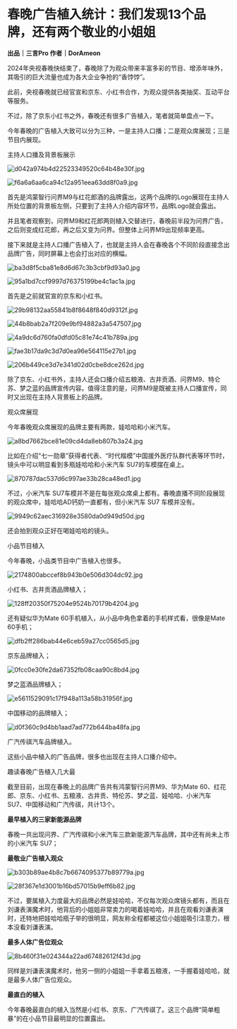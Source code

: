 # 春晚广告植入统计：我们发现13个品牌，还有两个敬业的小姐姐

**出品｜三言Pro 作者｜DorAmeon**

2024年央视春晚快结束了，春晚除了为观众带来丰富多彩的节目、增添年味外，其吸引的巨大流量也成为各大企业争抢的“香饽饽”。‍‍‍‍‍‍‍‍‍‍‍‍‍‍‍‍‍‍‍‍‍‍‍‍‍‍‍‍‍‍‍‍‍‍‍‍‍‍‍‍‍‍‍‍‍‍‍‍‍‍‍‍‍‍‍‍‍‍‍‍

此前，央视春晚就已经官宣和京东、小红书合作，为观众提供各类抽奖、互动平台等服务。‍‍‍‍‍‍‍‍‍‍‍‍

不过，除了京东小红书之外，春晚还有很多广告植入，笔者就简单盘点一下。‍‍‍‍‍‍‍‍‍‍‍

今年春晚的广告植入大致可以分为三种，一是主持人口播；二是观众席展现；三是节目内展现。

主持人口播‍‍‍及背景板展示

![d042a974b4d22523349520c64b48e30f.jpg](https://raw.githubusercontent.com/qqhsx/qqnews_image/main/2024/02/10/春晚广告植入统计：我们发现13个品牌，还有两个敬业的小姐姐/d042a974b4d22523349520c64b48e30f.jpg)

![f6a6a6aa6ca94c12a951eea63dd8f0a9.jpg](https://raw.githubusercontent.com/qqhsx/qqnews_image/main/2024/02/10/春晚广告植入统计：我们发现13个品牌，还有两个敬业的小姐姐/f6a6a6aa6ca94c12a951eea63dd8f0a9.jpg)

首先是鸿蒙智行问界M9与红花郎酒的品牌露出，这两个品牌的Logo展现在主持人所处位置的背景板左侧，只要到了主持人介绍内容环节，品牌Logo就会露出。‍‍‍‍‍‍‍‍‍‍‍‍‍‍‍‍‍‍‍‍‍‍‍‍‍‍‍‍‍

并且笔者观察到，问界M9和红花郎两则植入交替进行，春晚前半段为问界广告，之后则变成红花郎，再之后又变为问界。但整体上问界M9出现频率更高。‍‍‍‍‍‍‍‍

接下来就是主持人口播广告植入了，也就是主持人会在春晚各个不同阶段直接念出品牌广告，同时屏幕上也会打出对应的横幅。‍‍‍‍‍‍

![ba3d8f5cba81e8d6d67c3b3cbf9d93a0.jpg](https://raw.githubusercontent.com/qqhsx/qqnews_image/main/2024/02/10/春晚广告植入统计：我们发现13个品牌，还有两个敬业的小姐姐/ba3d8f5cba81e8d6d67c3b3cbf9d93a0.jpg)

![95a1bd7ccf9997d76375199be4c1ac1a.jpg](https://raw.githubusercontent.com/qqhsx/qqnews_image/main/2024/02/10/春晚广告植入统计：我们发现13个品牌，还有两个敬业的小姐姐/95a1bd7ccf9997d76375199be4c1ac1a.jpg)

首先是之前就官宣的京东和小红书。‍‍‍‍‍‍‍‍‍‍‍‍‍‍‍‍‍‍‍

![29b98132aa55841b8f8648f840d9312f.jpg](https://raw.githubusercontent.com/qqhsx/qqnews_image/main/2024/02/10/春晚广告植入统计：我们发现13个品牌，还有两个敬业的小姐姐/29b98132aa55841b8f8648f840d9312f.jpg)

![44b8bab2a7f209e9bf94882a3a547507.jpg](https://raw.githubusercontent.com/qqhsx/qqnews_image/main/2024/02/10/春晚广告植入统计：我们发现13个品牌，还有两个敬业的小姐姐/44b8bab2a7f209e9bf94882a3a547507.jpg)

![4a9dc6d760fa0dfd05c81e74c41b789a.jpg](https://raw.githubusercontent.com/qqhsx/qqnews_image/main/2024/02/10/春晚广告植入统计：我们发现13个品牌，还有两个敬业的小姐姐/4a9dc6d760fa0dfd05c81e74c41b789a.jpg)

![fae3b17da9c3d7d0ea96e564115e27b1.jpg](https://raw.githubusercontent.com/qqhsx/qqnews_image/main/2024/02/10/春晚广告植入统计：我们发现13个品牌，还有两个敬业的小姐姐/fae3b17da9c3d7d0ea96e564115e27b1.jpg)

![206b449ce3d7e341d02d0cbe8dce262d.jpg](https://raw.githubusercontent.com/qqhsx/qqnews_image/main/2024/02/10/春晚广告植入统计：我们发现13个品牌，还有两个敬业的小姐姐/206b449ce3d7e341d02d0cbe8dce262d.jpg)

除了京东、小红书外，主持人还会口播介绍五粮液、古井贡酒、问界M9、特仑苏、梦之蓝的品牌宣传内容。值得注意的是，问界M9是既被主持人口播宣传，同时又出现在主持人背景板上的品牌。‍‍‍‍‍‍‍‍‍‍‍

观众席展现‍

今年春晚观众席展现的品牌主要有两款，娃哈哈和小米汽车。‍‍‍‍‍

![a8bd7662bce81e09cd4da8eb807b3a24.jpg](https://raw.githubusercontent.com/qqhsx/qqnews_image/main/2024/02/10/春晚广告植入统计：我们发现13个品牌，还有两个敬业的小姐姐/a8bd7662bce81e09cd4da8eb807b3a24.jpg)

比如在介绍“七一勋章”获得者代表、“时代楷模”中国援外医疗队群代表等环节时，镜头中可以明显看到多瓶娃哈哈和小米汽车 SU7的车模摆在桌上。

![870787dac537d6c997ae33b28ca48ed1.jpg](https://raw.githubusercontent.com/qqhsx/qqnews_image/main/2024/02/10/春晚广告植入统计：我们发现13个品牌，还有两个敬业的小姐姐/870787dac537d6c997ae33b28ca48ed1.jpg)

不过，小米汽车 SU7车模并不是在每张观众席桌上都有。春晚直播不同阶段展现的观众席中，娃哈哈AD钙奶一直都有，但小米汽车 SU7 车模并没有。

![9949c62aec316928e3580da0d949d50d.jpg](https://raw.githubusercontent.com/qqhsx/qqnews_image/main/2024/02/10/春晚广告植入统计：我们发现13个品牌，还有两个敬业的小姐姐/9949c62aec316928e3580da0d949d50d.jpg)

还会拍到观众正好在喝娃哈哈的镜头。

小品节目植入

今年春晚，小品类节目中广告植入也很多。

![2174800abccef8b943b0e506d304dc92.jpg](https://raw.githubusercontent.com/qqhsx/qqnews_image/main/2024/02/10/春晚广告植入统计：我们发现13个品牌，还有两个敬业的小姐姐/2174800abccef8b943b0e506d304dc92.jpg)

小红书、古井贡酒品牌植入；

![128ff20350f75204e9524b70179b4204.jpg](https://raw.githubusercontent.com/qqhsx/qqnews_image/main/2024/02/10/春晚广告植入统计：我们发现13个品牌，还有两个敬业的小姐姐/128ff20350f75204e9524b70179b4204.jpg)

还有疑似华为Mate 60手机植入，从小品中角色拿着的手机样式看，很像是Mate 60手机；

![dfb2ff286bab44e6ceb59a27cc0565d5.jpg](https://raw.githubusercontent.com/qqhsx/qqnews_image/main/2024/02/10/春晚广告植入统计：我们发现13个品牌，还有两个敬业的小姐姐/dfb2ff286bab44e6ceb59a27cc0565d5.jpg)

京东品牌植入；

![0fcc0e30fe2da67352fb08caa90c8bd4.jpg](https://raw.githubusercontent.com/qqhsx/qqnews_image/main/2024/02/10/春晚广告植入统计：我们发现13个品牌，还有两个敬业的小姐姐/0fcc0e30fe2da67352fb08caa90c8bd4.jpg)

梦之蓝酒品牌植入；

![e5611529091c17f948a113a58b31956f.jpg](https://raw.githubusercontent.com/qqhsx/qqnews_image/main/2024/02/10/春晚广告植入统计：我们发现13个品牌，还有两个敬业的小姐姐/e5611529091c17f948a113a58b31956f.jpg)

中国移动的品牌植入；

![d0f360c9d4bb1aad7ad772b644ba48fa.jpg](https://raw.githubusercontent.com/qqhsx/qqnews_image/main/2024/02/10/春晚广告植入统计：我们发现13个品牌，还有两个敬业的小姐姐/d0f360c9d4bb1aad7ad772b644ba48fa.jpg)

广汽传祺汽车品牌植入。

这些小品中植入的广告品牌，很多也出现在主持人口播介绍中。

趣读春晚广告植入几大最

截至目前，出现在春晚上的品牌广告共有鸿蒙智行问界M9、华为Mate 60、红花郎、京东、小红书、五粮液、古井贡、特伦苏、梦之蓝、娃哈哈、小米汽车
SU7、中国移动和广汽传祺，共计13个。

**最早植入的三家新能源品牌**

春晚一共出现问界、广汽传祺和小米汽车三款新能源汽车品牌，其中还有尚未上市的小米汽车 SU7；

**最敬业广告植入观众**

![b303b89ae4b8c7b6674095377b89779a.jpg](https://raw.githubusercontent.com/qqhsx/qqnews_image/main/2024/02/10/春晚广告植入统计：我们发现13个品牌，还有两个敬业的小姐姐/b303b89ae4b8c7b6674095377b89779a.jpg)

![28f367e1d3001b16bd57015b9eff6b82.jpg](https://raw.githubusercontent.com/qqhsx/qqnews_image/main/2024/02/10/春晚广告植入统计：我们发现13个品牌，还有两个敬业的小姐姐/28f367e1d3001b16bd57015b9eff6b82.jpg)

不过，要属植入力度最大的品牌必然是娃哈哈，不仅每次观众席镜头都有，而且在刘谦表演魔术时，他背后的小姐姐非常卖力的喝着娃哈哈，并且在观看刘谦表演时，还特地把娃哈哈瓶子举的很明显，网友称全程都被这位小姐姐吸引注意力，根本没看刘谦表演。

**最多人体广告位观众**

![8b460f31e024344a22ad67482612f43d.jpg](https://raw.githubusercontent.com/qqhsx/qqnews_image/main/2024/02/10/春晚广告植入统计：我们发现13个品牌，还有两个敬业的小姐姐/8b460f31e024344a22ad67482612f43d.jpg)

同样是刘谦表演魔术时，他另一侧的小姐姐一手拿着五粮液，一手握着娃哈哈，就是最多人体广告位观众。

**最直白的植入**

今年春晚最直白的植入当然是小红书、京东、广汽传祺了。这三个品牌“简单粗暴”的在小品节目最明显的位置露出。

